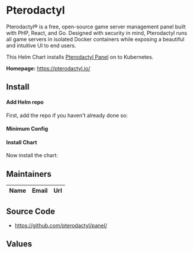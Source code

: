 # Pterodactyl

Pterodactyl® is a free, open-source game server management panel built with PHP, React, and Go. Designed with security in mind, Pterodactyl runs all game servers in isolated Docker containers while exposing a beautiful and intuitive UI to end users.

This Helm Chart installs [Pterodactyl Panel](https://pterodactyl.io/) on to Kubernetes.

**Homepage:** <https://pterodactyl.io/>

## Install


#### Add Helm repo

First, add the repo if you haven't already done so:


#### Minimum Config


#### Install Chart

Now install the chart:

## Maintainers

| Name | Email | Url |
| ---- | ------ | --- |


## Source Code

* <https://github.com/pterodactyl/panel/>

## Values
